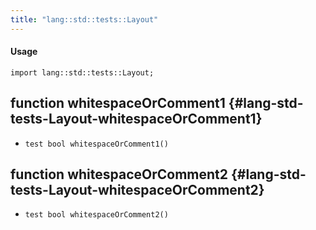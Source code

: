 ```yaml
---
title: "lang::std::tests::Layout"
---
```


#### Usage

`import lang::std::tests::Layout;`


## function whitespaceOrComment1 {#lang-std-tests-Layout-whitespaceOrComment1}

* ``test bool whitespaceOrComment1()``

## function whitespaceOrComment2 {#lang-std-tests-Layout-whitespaceOrComment2}

* ``test bool whitespaceOrComment2()``

